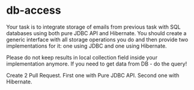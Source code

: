 # db-access

Your task is to integrate storage of emails from previous task with SQL databases using both pure JDBC API and Hibernate.
You should create a generic interface with all storage operations you do and then provide two implementations for it: one using JDBC and one using Hibernate. 

Please do not keep results in local collection field inside your implementation anymore. 
If you need to get data from DB - do the query!

Create 2 Pull Request. First one with Pure JDBC API. Second one with Hibernate.
